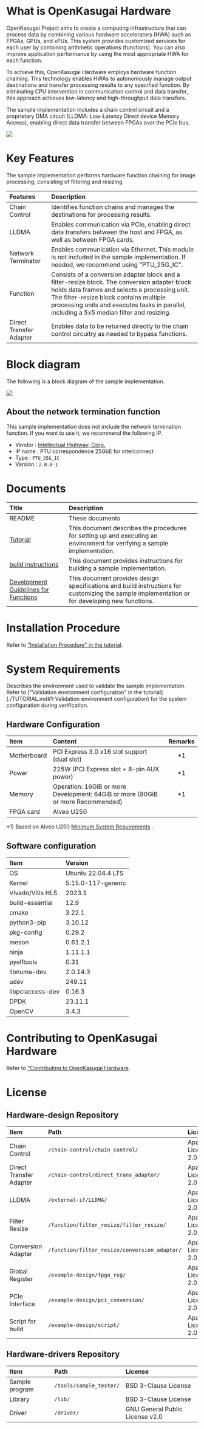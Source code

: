 # What is OpenKasugai Hardware

OpenKasugai Project aims to create a computing infrastructure that can process data by combining various hardware accelerators (HWA) such as FPGAs, GPUs, and xPUs. This system provides customized services for each user by combining arithmetic operations (functions). You can also improve application performance by using the most appropriate HWA for each function.

To achieve this, OpenKasugai Hardware employs hardware function chaining. This technology enables HWAs to autonomously manage output destinations and transfer processing results to any specified function. By eliminating CPU intervention in communication control and data transfer, this approach achieves low-latency and high-throughput data transfers.

The sample implementation includes a chain control circuit and a proprietary DMA circuit (LLDMA: Low-Latency Direct device Memory Access), enabling direct data transfer between FPGAs over the PCIe bus.

![](docsrc/source/_images/cover.png)

# Key Features

The sample implementation performs hardware function chaining for image processing, consisting of filtering and resizing.

|Features|Description|
|:--|:--|
|Chain Control|Identifies function chains and manages the destinations for processing results.|
|LLDMA|Enables communication via PCIe, enabling direct data transfers between the host and FPGA, as well as between FPGA cards.|
|Network Terminator|Enables communication via Ethernet. This module is not included in the sample implementation. If needed, we recommend using "PTU_25G_IC".|
|Function|Consists of a conversion adapter block and a filter-resize block. The conversion adapter block holds data frames and selects a processing unit. The filter-resize block contains multiple processing units and executes tasks in parallel, including a 5x5 median filter and resizing.|
|Direct Transfer Adapter|Enables data to be returned directly to the chain control circuitry as needed to bypass functions.|

# Block diagram

The following is a block diagram of the sample implementation.

![](docsrc/source/_images/block_diagram.png)

## About the network termination function

This sample implementation does not include the network termination function. If you want to use it, we recommend the following IP.

- Vendor : [Intellectual Highway, Corp.](https://www.i-highway.com/)
- IP name : PTU correspondence 25GbE for interconnect
- Type : `PTU_25G_IC`
- Version : `2.0.0-1`

# Documents

|Title|Description|
|:--|:--|
|README|These documents|
|[Tutorial](./TUTORIAL.md)|This document describes the procedures for setting up and executing an environment for verifying a sample implementation.|
|[build instructions](./BUILD.md)|This document provides instructions for building a sample implementation.|
|[Development Guidelines for Functions](https://openkasugai.github.io/hardware-design/)|This document provides design specifications and build instructions for customizing the sample implementation or for developing new functions.|

# Installation Procedure

Refer to ["Installation Procedure" in the tutorial](./TUTORIAL.md).

# System Requirements

Describes the environment used to validate the sample implementation. Refer to ["Validation environment configuration" in the tutorial](./TUTORIAL.md#1-Validation environment configuration) for the system configuration during verification.

## Hardware Configuration

|Item|Content|Remarks|
|:--|:--|:--:|
|Motherboard|PCI Express 3.0 x16 slot support (dual slot)|\*1|
|Power|225W (PCI Express slot + 8-pin AUX power)|\*1|
|Memory|Operation: 16GiB or more<br>Development: 64GiB or more (80GiB or more Recommended)|\*1|
|FPGA card|Alveo U250||

\*1) Based on Alveo U250 [Minimum System Requirements](https://docs.amd.com/r/en-US/ug1301-getting-started-guide-alveo-accelerator-cards/Minimum-System-Requirements) .

## Software configuration

|Item|Version|
|:--|:--|
|OS|Ubuntu 22.04.4 LTS|
|Kernel|5.15.0-117-generic|
|Vivado/Vitis HLS|2023.1|
|build-essential|12.9|
|cmake|3.22.1|
|python3-pip|3.10.12|
|pkg-config|0.29.2|
|meson|0.61.2.1|
|ninja|1.11.1.1|
|pyelftools|0.31|
|libnuma-dev|2.0.14.3|
|udev|249.11|
|libpciaccess-dev|0.16.3|
|DPDK|23.11.1|
|OpenCV|3.4.3|

# Contributing to OpenKasugai Hardware

Refer to ["Contributing to OpenKasugai Hardware](./CONTRIBUTING.md).

# License

## Hardware-design Repository

|Item|Path|License|
|:--|:--|:--|
|Chain Control|`/chain-control/chain_control/`|Apache License 2.0|
|Direct Transfer Adapter|`/chain-control/direct_trans_adaptor/`|Apache License 2.0|
|LLDMA|`/external-if/LLDMA/`|Apache License 2.0|
|Filter Resize|`/function/filter_resize/filter_resize/`|Apache License 2.0|
|Conversion Adapter|`/function/filter_resize/conversion_adaptor/`|Apache License 2.0|
|Global Register|`/example-design/fpga_reg/`|Apache License 2.0|
|PCIe Interface|`/example-design/pci_conversion/`|Apache License 2.0|
|Script for build|`/example-design/script/`|Apache License 2.0|

## Hardware-drivers Repository

|Item|Path|License|
|:--|:--|:--|
|Sample program|`/tools/sample_tester/`|BSD 3-Clause License|
|Library|`/lib/`|BSD 3-Clause License|
|Driver|`/driver/`|GNU General Public License v2.0|
